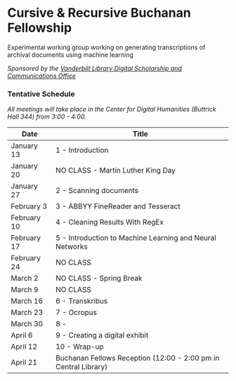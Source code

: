 # Cursive & Recursive Buchanan Fellowship
Experimental working group working on generating transcriptions of archival documents using machine learning

*Sponsored by the [Vanderbilt Library Digital Scholarship and Communications Office](https://www.library.vanderbilt.edu/scholarly/)*

### Tentative Schedule

*All meetings will take place in the Center for Digital Humanities (Buttrick Hall 344) from 3:00 - 4:00.*

Date  | Title
--|--
January 13  |  1 - Introduction
January 20  |  NO CLASS - Martin Luther King Day
January 27 |  2 - Scanning documents
February 3 |  3 - ABBYY FineReader and Tesseract
February 10 |  4 - Cleaning Results With RegEx
February 17 |  5 - Introduction to Machine Learning and Neural Networks
February 24  |  NO CLASS
March 2 |  NO CLASS - Spring Break
March 9 |  NO CLASS 
March 16 |  6 - Transkribus
March 23  |  7 - Ocropus
March 30  |  8 - 
April 6  |  9 - Creating a digital exhibit
April 12  |  10 - Wrap-up 
April 21   |  Buchanan Fellows Reception (12:00 - 2:00 pm in Central Library)


